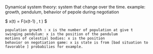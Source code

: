 Dynamical system theory: system that change over the time.
example: growth, pendulum, behavior of pepole during negotiation

$ x(t) = F(x(t-1) , t ) $


    population growth : x is the number of population at give t
    swinging pendulum: x is the position of the pendulum
    motions of celestial bodies: x is the position
    behavior on negotiation game: x is state is from [bad situation to favorable ] probabilies for example.